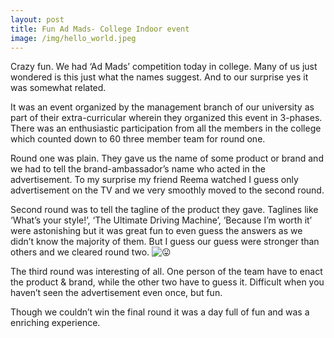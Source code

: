 ```yaml
---
layout: post
title: Fun Ad Mads- College Indoor event
image: /img/hello_world.jpeg
---
```


Crazy fun. We had ‘Ad Mads’ competition today in college. Many of us just wondered is this just what the names suggest. And to our surprise yes it was somewhat related.

It was an event organized by the management branch of our university as part of their extra-curricular wherein they organized this event in 3-phases. There was an enthusiastic participation from all the members in the college which counted down to 60 three member team for round one.

Round one was plain. They gave us the name of some product or brand and we had to tell the brand-ambassador’s name who acted in the advertisement. To my surprise my friend Reema watched I guess only advertisement on the TV and we very smoothly moved to the second round.

Second round was to tell the tagline of the product they gave. Taglines like ‘What’s your style!’, ‘The Ultimate Driving Machine’, ‘Because I’m worth it’ were astonishing but it was great fun to even guess the answers as we didn’t know the majority of them. But I guess our guess were stronger than others and we cleared round two. ![😛](https://s.w.org/images/core/emoji/72x72/1f61b.png)

The third round was interesting of all. One person of the team have to enact the product & brand, while the other two have to guess it. Difficult when you haven’t seen the advertisement even once, but fun.

Though we couldn’t win the final round it was a day full of fun and was a enriching experience.